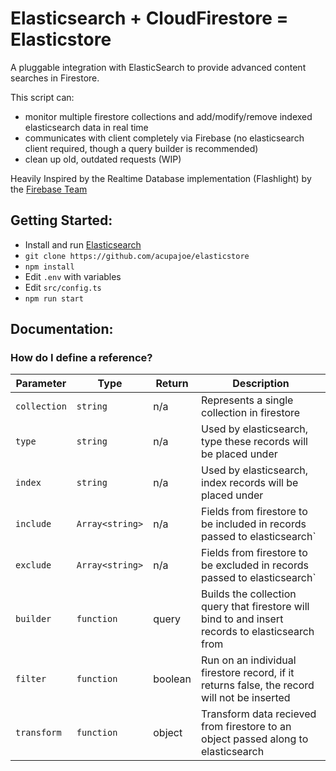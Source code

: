 # Elasticsearch + CloudFirestore = Elasticstore

A pluggable integration with ElasticSearch to provide advanced content searches in Firestore.

This script can:

- monitor multiple firestore collections and add/modify/remove indexed elasticsearch data in real time
- communicates with client completely via Firebase (no elasticsearch client required, though a query builder is recommended)
- clean up old, outdated requests (WIP)

Heavily Inspired by the Realtime Database implementation (Flashlight) by the [Firebase Team](https://github.com/firebase/flashlight)


## Getting Started:

- Install and run [Elasticsearch](https://www.elastic.co/) 
- `git clone https://github.com/acupajoe/elasticstore`
- `npm install`
- Edit `.env` with variables
- Edit `src/config.ts` 
- `npm run start`


## Documentation:

### How do I define a reference?

| Parameter   | Type            | Return          | Description |
|-----------  |-------          |-----------------|-------------|
|`collection` |`string`         | n/a             | Represents a single collection in firestore |
|`type`       |`string`         | n/a             | Used by elasticsearch, type these records will be placed under |
|`index`      |`string`         | n/a             | Used by elasticsearch, index records will be placed under |
|`include`    |`Array<string>`  | n/a             | Fields from firestore to be included in records passed to elasticsearch`|
|`exclude`    |`Array<string>`  | n/a             | Fields from firestore to be excluded in records passed to elasticsearch`|
|`builder`    |`function`       | query           | Builds the collection query that firestore will bind to and insert records to elasticsearch from|
|`filter`     |`function`       | boolean         | Run on an individual firestore record, if it returns false, the record will not be inserted|
|`transform`  |`function`       | object          | Transform data recieved from firestore to an object passed along to elasticsearch|
